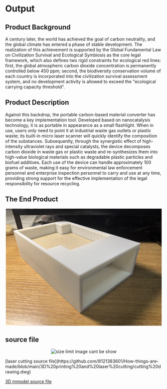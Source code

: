 # Output
## Product Background
A century later, the world has achieved the goal of carbon neutrality, and the global climate has entered a phase of stable development. The realization of this achievement is supported by the Global Fundamental Law on Civilization Survival and Ecological Symbiosis as the core legal framework, which also defines two rigid constraints for ecological red lines: first, the global atmospheric carbon dioxide concentration is permanently controlled below 450 ppm; second, the biodiversity conservation volume of each country is incorporated into the civilization survival assessment system, and no development activity is allowed to exceed the "ecological carrying capacity threshold".

## Product Description
Against this backdrop, the portable carbon-based material converter has become a key implementation tool. Developed based on nanocatalysis technology, it is as portable in appearance as a small flashlight. When in use, users only need to point it at industrial waste gas outlets or plastic waste; its built-in micro laser scanner will quickly identify the composition of the substances. Subsequently, through the synergistic effect of high-intensity ultraviolet rays and special catalysts, the device decomposes carbon dioxide in waste gas or plastic waste and re-synthesizes them into high-value biological materials such as degradable plastic particles and biofuel additives. Each use of the device can handle approximately 100 grams of waste, making it easy for environmental law enforcement personnel and enterprise inspection personnel to carry and use at any time, providing strong support for the effective implementation of the legal responsibility for resource recycling.

## The End Product
<p align="center">
	<img src="./product.jpg") alt="size limit image cant be show" width="500">
</p>

## source file
<p align="center">
	<img src="./laser cutting.png") alt="size limit image cant be show" width="500">
</p>
[laser cutting source file](https://github.com/lll121383601/How-things-are-made/blob/main/3D%20printing%20and%20laser%20cutting/cutting%20drawing.dwg)

[3D mmodel source file](https://github.com/lll121383601/How-things-are-made/blob/main/3D%20printing%20and%20laser%20cutting/flashlight.stl)
